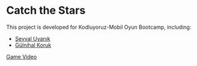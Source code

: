 # Catch the Stars
This project is developed for Kodluyoruz-Mobil Oyun Bootcamp, including:

- [Şevval Uyanık](https://github.com/sevvaluyanik)
- [Gülnihal Koruk](https://github.com/gulnihalk)

[Game Video](https://youtu.be/MsJRdqTfbAk)
